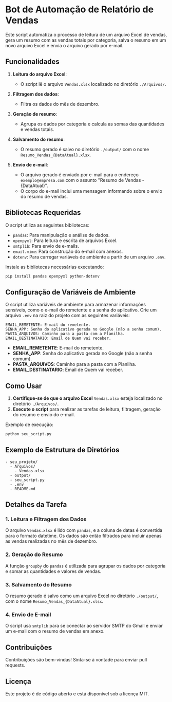 
# Bot de Automação de Relatório de Vendas

Este script automatiza o processo de leitura de um arquivo Excel de vendas, gera um resumo com as vendas totais por categoria, salva o resumo em um novo arquivo Excel e envia o arquivo gerado por e-mail.

## Funcionalidades

1. **Leitura do arquivo Excel**:
   - O script lê o arquivo `Vendas.xlsx` localizado no diretório `./Arquivos/`.

2. **Filtragem dos dados**:
   - Filtra os dados do mês de dezembro.

3. **Geração de resumo**:
   - Agrupa os dados por categoria e calcula as somas das quantidades e vendas totais.

4. **Salvamento do resumo**:
   - O resumo gerado é salvo no diretório `./output/` com o nome `Resumo_Vendas_{DataAtual}.xlsx`.

5. **Envio de e-mail**:
   - O arquivo gerado é enviado por e-mail para o endereço `exemplo@empresa.com` com o assunto "Resumo de Vendas - {DataAtual}".
   - O corpo do e-mail inclui uma mensagem informando sobre o envio do resumo de vendas.

## Bibliotecas Requeridas

O script utiliza as seguintes bibliotecas:

- `pandas`: Para manipulação e análise de dados.
- `openpyxl`: Para leitura e escrita de arquivos Excel.
- `smtplib`: Para envio de e-mails.
- `email.mime`: Para construção do e-mail com anexos.
- `dotenv`: Para carregar variáveis de ambiente a partir de um arquivo `.env`.

Instale as bibliotecas necessárias executando:

```bash
pip install pandas openpyxl python-dotenv
```

## Configuração de Variáveis de Ambiente

O script utiliza variáveis de ambiente para armazenar informações sensíveis, como o e-mail do remetente e a senha do aplicativo. Crie um arquivo `.env` na raiz do projeto com as seguintes variáveis:

```env
EMAIL_REMETENTE: E-mail do remetente.
SENHA_APP: Senha do aplicativo gerada no Google (não a senha comum).
PASTA_ARQUIVOS: Caminho para a pasta com a Planilha.
EMAIL_DESTINATARIO: Email de Quem vai receber.
```

- **EMAIL_REMETENTE**: E-mail do remetente.
- **SENHA_APP**: Senha do aplicativo gerada no Google (não a senha comum).
- **PASTA_ARQUIVOS**: Caminho para a pasta com a Planilha.
- **EMAIL_DESTINATARIO**: Email de Quem vai receber.

## Como Usar

1. **Certifique-se de que o arquivo Excel** `Vendas.xlsx` esteja localizado no diretório `./Arquivos/`.
2. **Execute o script** para realizar as tarefas de leitura, filtragem, geração do resumo e envio do e-mail.

Exemplo de execução:

```bash
python seu_script.py
```

## Exemplo de Estrutura de Diretórios

```text
- seu_projeto/
  - Arquivos/
    - Vendas.xlsx
  - output/
  - seu_script.py
  - .env
  - README.md
```

## Detalhes da Tarefa

### 1. Leitura e Filtragem dos Dados

O arquivo `Vendas.xlsx` é lido com `pandas`, e a coluna de datas é convertida para o formato datetime. Os dados são então filtrados para incluir apenas as vendas realizadas no mês de dezembro.

### 2. Geração do Resumo

A função `groupby` do `pandas` é utilizada para agrupar os dados por categoria e somar as quantidades e valores de vendas.

### 3. Salvamento do Resumo

O resumo gerado é salvo como um arquivo Excel no diretório `./output/`, com o nome `Resumo_Vendas_{DataAtual}.xlsx`.

### 4. Envio de E-mail

O script usa `smtplib` para se conectar ao servidor SMTP do Gmail e enviar um e-mail com o resumo de vendas em anexo.

## Contribuições

Contribuições são bem-vindas! Sinta-se à vontade para enviar pull requests.

## Licença

Este projeto é de código aberto e está disponível sob a licença MIT.
